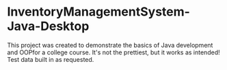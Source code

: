# InventoryManagementSystem-Java-Desktop
This project was created to demonstrate the basics of Java development and OOPfor a college course.
It's not the prettiest, but it works as intended! Test data built in as requested.
